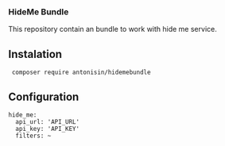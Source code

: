 ### HideMe Bundle ###
This repository contain an bundle to work with hide me service.

## Instalation ##
` composer require antonisin/hidemebundle`
## Configuration ##
```
hide_me:
  api_url: 'API_URL'
  api_key: 'API_KEY'
  filters: ~
```

